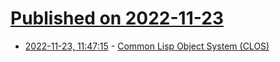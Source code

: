 # [Published on 2022-11-23](index.md)

* [2022-11-23, 11:47:15](https://news.ycombinator.com/item?id=33718011) - [Common Lisp Object System (CLOS)](https://hescaide.me/clos/)
